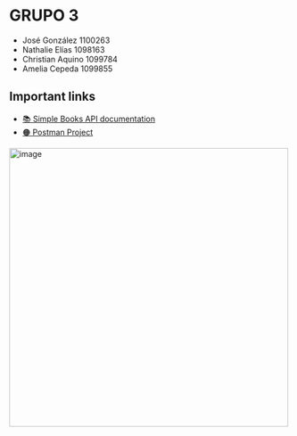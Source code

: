  # GRUPO 3

* José González 1100263
* Nathalie Elías 1098163
* Christian Aquino 1099784
* Amelia Cepeda 1099855

## Important links

* [📚 Simple Books API documentation](./simple-books-api.md)
* [🟠 Postman Project](https://orange-crater-734004.postman.co/workspace/Proyecto-Final-IDS351-Grupo-3~a7cdf7e4-0924-43d8-84ca-9243213cc1c4/collection/26976646-e828c107-ce4c-44e0-a8b8-3c07c1facee2?action=share&creator=26976646)

<img width="500" alt="image" src="https://user-images.githubusercontent.com/77129444/232896850-b3723833-b455-4c11-8f7d-596518e41717.png">

